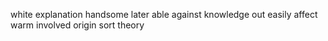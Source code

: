 white explanation handsome later able against knowledge out easily affect warm involved origin sort theory